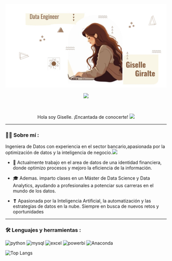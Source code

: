<div id="header" align="center">
  <img src="https://github.com/GiselleGiralte/Giselle-Giralte/blob/main/git2.jpg" width="800"/>
</div>

<div id="badges" align="center">
  
[![](https://img.shields.io/badge/LinkedIn-0077B5?style=for-the-badge&logo=linkedin&logoColor=white)](https://www.linkedin.com/in/giselle-giralte/)



<div id="badges" align="center">
  <img src="https://visitor-badge-reloaded.herokuapp.com/badge?page_id=gisellegirale.gisellegiralte&color=00cf00" alt=""/>

Hola soy Giselle. ¡Encantada de conocerte! 
  <img src="https://media.giphy.com/media/hvRJCLFzcasrR4ia7z/giphy.gif" width="30px"/>
</h1>

---
<div id="header" align="left">

### :woman_technologist: Sobre mí :

Ingeniera de Datos con experiencia en el sector bancario,apasionada por la optimización de datos y la inteligencia de negocio.<img src="https://media1.giphy.com/media/v1.Y2lkPTc5MGI3NjExYzlweHYxa2E3amM4dHdlYzY2ZGE1aDJhY2dpeXg3a3h0dHkwcGdyZyZlcD12MV9pbnRlcm5hbF9naWZfYnlfaWQmY3Q9Zw/rvjRyn3dLSj8dqhKuv/giphy.gif" width="30"> 

 * 💼 Actualmente trabajo en el area de datos de una identidad financiera, donde optimizo procesos y mejoro la eficiencia de la información. 

 * 🎓 Ademas. imparto clases en un Máster de Data Science y Data Analytics, ayudando a profesionales a potenciar sus carreras en el mundo de los datos.

 * ❣ Apasionada por la Inteligencia Artificial, la automatización y las estrategias de datos en la nube. Siempre en busca de nuevos retos y oportunidades

---
 ### :hammer_and_wrench: Lenguajes y herramientas :
<div id="header" align="left">
    <img src="https://img.shields.io/badge/python-3670A0?style=for-the-badge&logo=python&logoColor=ffdd54" alt="python"/>
  </a>
    <img src="https://img.shields.io/badge/MySQL-6DB33F?style=for-the-badge&logo=mysql&logoColor=white" alt="mysql"/>
  </a>
 <img src="https://img.shields.io/badge/Microsoft_Excel-217346?style=for-the-badge&logo=microsoft-excel&logoColor=white" alt="excel"/>
  </a>
 <img src="https://img.shields.io/badge/Power_BI-FFBE00?style=for-the-badge&logo=Power-BI&logoColor=white" alt="powerbi"/>
  </a>
 <img src="https://img.shields.io/badge/Anaconda-%2344A833.svg?style=for-the-badge&logo=anaconda&logoColor=white" alt="Anaconda"/>
  </a> 
  
</div>


![Top Langs](https://github-readme-stats.vercel.app/api/top-langs/?username=gisellegiralte&hide_progress=true)
